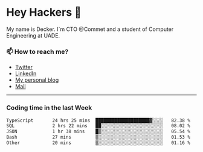 # Hey Hackers 👋

My name is Decker. I`m CTO @Commet and a student of Computer Engineering at UADE.

### 📫 How to reach me?
- [Twitter](https://x.com/0xDecker) 
- [LinkedIn](https://www.linkedin.com/in/decker-urbano/) 
- [My personal blog](http://decker.sh) 
- [Mail](mailto:me@decker.sh)

---

### Coding time in the last Week

<!--START_SECTION:waka-->

```txt
TypeScript       24 hrs 25 mins  ████████████████████▓░░░░   82.38 %
SQL              2 hrs 22 mins   ██░░░░░░░░░░░░░░░░░░░░░░░   08.02 %
JSON             1 hr 38 mins    █▒░░░░░░░░░░░░░░░░░░░░░░░   05.54 %
Bash             27 mins         ▒░░░░░░░░░░░░░░░░░░░░░░░░   01.53 %
Other            20 mins         ▒░░░░░░░░░░░░░░░░░░░░░░░░   01.16 %
```

<!--END_SECTION:waka-->
